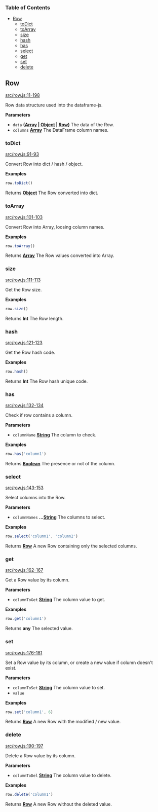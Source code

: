 <!-- Generated by documentation.js. Update this documentation by updating the source code. -->

### Table of Contents

-   [Row][1]
    -   [toDict][2]
    -   [toArray][3]
    -   [size][4]
    -   [hash][5]
    -   [has][6]
    -   [select][7]
    -   [get][8]
    -   [set][9]
    -   [delete][10]

## Row

[src/row.js:11-198][11]

Row data structure used into the dataframe-js.

**Parameters**

-   `data` **([Array][12] \| [Object][13] \| [Row][14])** The data of the Row.
-   `columns` **[Array][12]** The DataFrame column names.

### toDict

[src/row.js:91-93][15]

Convert Row into dict / hash / object.

**Examples**

```javascript
row.toDict()
```

Returns **[Object][13]** The Row converted into dict.

### toArray

[src/row.js:101-103][16]

Convert Row into Array, loosing column names.

**Examples**

```javascript
row.toArray()
```

Returns **[Array][12]** The Row values converted into Array.

### size

[src/row.js:111-113][17]

Get the Row size.

**Examples**

```javascript
row.size()
```

Returns **Int** The Row length.

### hash

[src/row.js:121-123][18]

Get the Row hash code.

**Examples**

```javascript
row.hash()
```

Returns **Int** The Row hash unique code.

### has

[src/row.js:132-134][19]

Check if row contains a column.

**Parameters**

-   `columnName` **[String][20]** The column to check.

**Examples**

```javascript
row.has('column1')
```

Returns **[Boolean][21]** The presence or not of the column.

### select

[src/row.js:143-153][22]

Select columns into the Row.

**Parameters**

-   `columnNames` **...[String][20]** The columns to select.

**Examples**

```javascript
row.select('column1', 'column2')
```

Returns **[Row][14]** A new Row containing only the selected columns.

### get

[src/row.js:162-167][23]

Get a Row value by its column.

**Parameters**

-   `columnToGet` **[String][20]** The column value to get.

**Examples**

```javascript
row.get('column1')
```

Returns **any** The selected value.

### set

[src/row.js:176-181][24]

Set a Row value by its column, or create a new value if column doesn't exist.

**Parameters**

-   `columnToSet` **[String][20]** The column value to set.
-   `value`  

**Examples**

```javascript
row.set('column1', 6)
```

Returns **[Row][14]** A new Row with the modified / new value.

### delete

[src/row.js:190-197][25]

Delete a Row value by its column.

**Parameters**

-   `columnToDel` **[String][20]** The column value to delete.

**Examples**

```javascript
row.delete('column1')
```

Returns **[Row][14]** A new Row without the deleted value.

[1]: #row

[2]: #todict

[3]: #toarray

[4]: #size

[5]: #hash

[6]: #has

[7]: #select

[8]: #get

[9]: #set

[10]: #delete

[11]: https://github.com/Gmousse/dataframe-js/blob/50fe3696d53d03d87230c99929159811d6f2733a/src/row.js#L11-L198 "Source code on GitHub"

[12]: https://developer.mozilla.org/docs/Web/JavaScript/Reference/Global_Objects/Array

[13]: https://developer.mozilla.org/docs/Web/JavaScript/Reference/Global_Objects/Object

[14]: #row

[15]: https://github.com/Gmousse/dataframe-js/blob/50fe3696d53d03d87230c99929159811d6f2733a/src/row.js#L91-L93 "Source code on GitHub"

[16]: https://github.com/Gmousse/dataframe-js/blob/50fe3696d53d03d87230c99929159811d6f2733a/src/row.js#L101-L103 "Source code on GitHub"

[17]: https://github.com/Gmousse/dataframe-js/blob/50fe3696d53d03d87230c99929159811d6f2733a/src/row.js#L111-L113 "Source code on GitHub"

[18]: https://github.com/Gmousse/dataframe-js/blob/50fe3696d53d03d87230c99929159811d6f2733a/src/row.js#L121-L123 "Source code on GitHub"

[19]: https://github.com/Gmousse/dataframe-js/blob/50fe3696d53d03d87230c99929159811d6f2733a/src/row.js#L132-L134 "Source code on GitHub"

[20]: https://developer.mozilla.org/docs/Web/JavaScript/Reference/Global_Objects/String

[21]: https://developer.mozilla.org/docs/Web/JavaScript/Reference/Global_Objects/Boolean

[22]: https://github.com/Gmousse/dataframe-js/blob/50fe3696d53d03d87230c99929159811d6f2733a/src/row.js#L143-L153 "Source code on GitHub"

[23]: https://github.com/Gmousse/dataframe-js/blob/50fe3696d53d03d87230c99929159811d6f2733a/src/row.js#L162-L167 "Source code on GitHub"

[24]: https://github.com/Gmousse/dataframe-js/blob/50fe3696d53d03d87230c99929159811d6f2733a/src/row.js#L176-L181 "Source code on GitHub"

[25]: https://github.com/Gmousse/dataframe-js/blob/50fe3696d53d03d87230c99929159811d6f2733a/src/row.js#L190-L197 "Source code on GitHub"
